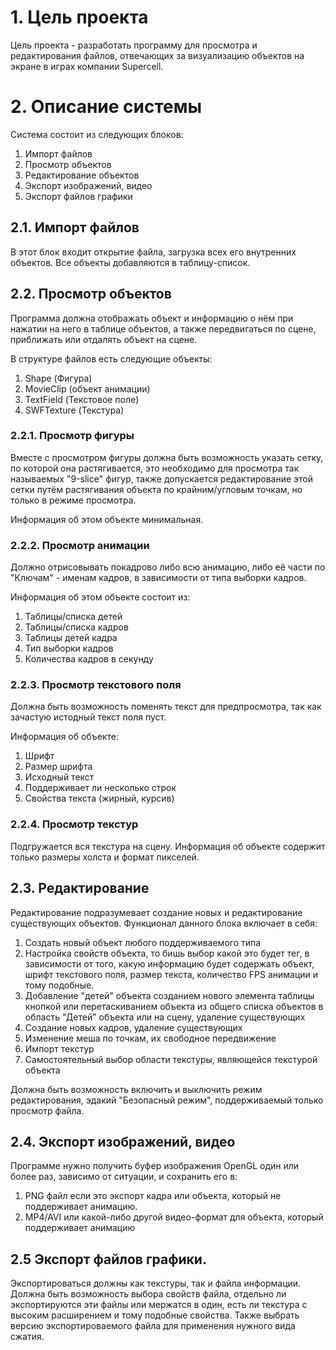 # 1. Цель проекта
Цель проекта - разработать программу для просмотра и редактирования файлов, отвечающих за визуализацию объектов на экране в играх компании Supercell.

# 2. Описание системы
Система состоит из следующих блоков:
1. Импорт файлов
2. Просмотр объектов
3. Редактирование объектов
4. Экспорт изображений, видео
5. Экспорт файлов графики

## 2.1. Импорт файлов
В этот блок входит открытие файла, загрузка всех его внутренних объектов. Все объекты добавляются в таблицу-список. 

## 2.2. Просмотр объектов
Программа должна отображать объект и информацию о нём при нажатии на него в таблице объектов, а также передвигаться по сцене, приближать или отдалять объект на сцене.

В структуре файлов есть следующие объекты:
1. Shape (Фигура)
2. MovieClip (объект анимации)
3. TextField (Текстовое поле)
4. SWFTexture (Текстура)

### 2.2.1. Просмотр фигуры
Вместе с просмотром фигуры должна быть возможность указать сетку, по которой она растягивается, это необходимо для просмотра так называемых "9-slice" фигур, также допускается редактирование этой сетки путём растягивания объекта по крайним/угловым точкам, но только в режиме просмотра.

Информация об этом объекте минимальная.

### 2.2.2. Просмотр анимации
Должно отрисовывать покадрово либо всю анимацию, либо её части по "Ключам" - именам кадров, в зависимости от типа выборки кадров.

Информация об этом объекте состоит из:
1. Таблицы/списка детей
2. Таблицы/списка кадров 
3. Таблицы детей кадра
4. Тип выборки кадров
5. Количества кадров в секунду

### 2.2.3. Просмотр текстового поля
Должна быть возможность поменять текст для предпросмотра, так как зачастую истодный текст поля пуст.

Информация об объекте:
1. Шрифт
2. Размер шрифта
3. Исходный текст
4. Поддерживает ли несколько строк
5. Свойства текста (жирный, курсив)

### 2.2.4. Просмотр текстур
Подгружается вся текстура на сцену. Информация об объекте содержит только размеры холста и формат пикселей.

## 2.3. Редактирование
Редактирование подразумевает создание новых и редактирование существующих объектов. Функционал данного блока включает в себя:
1. Создать новый объект любого поддерживаемого типа
2. Настройка свойств объекта, то бишь выбор какой это будет тег, в зависимости от того, какую информацию будет содержать объект, шрифт текстового поля, размер текста, количество FPS анимации и тому подобные.
3. Добавление "детей" объекта созданием нового элемента таблицы кнопкой или перетаскиванием объекта из общего списка объектов в область "Детей" объекта или на сцену, удаление существующих
4. Создание новых кадров, удаление существующих
5. Изменение меша по точкам, их свободное передвижение
6. Импорт текстур
7. Самостоятельный выбор области текстуры, являющейся текстурой объекта

Должна быть возможность включить и выключить режим редактирования, эдакий "Безопасный режим", поддерживаемый только просмотр файла.

## 2.4. Экспорт изображений, видео
Программе нужно получить буфер изображения OpenGL один или более раз, зависимо от ситуации, и сохранить его в:
1. PNG файл если это экспорт кадра или объекта, который не поддерживает анимацию.
2. MP4/AVI или какой-либо другой видео-формат для объекта, который поддерживает анимацию

## 2.5 Экспорт файлов графики.
Экспортироваться должны как текстуры, так и файла информации. Должна быть возможность выбора свойств файла, отдельно ли экспортируются эти файлы или мержатся в один, есть ли текстура с высоким расширением и тому подобные свойства. Также выбрать версию экспортироваемого файла для применения нужного вида сжатия.
